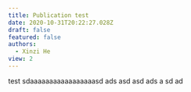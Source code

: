 ```yaml
---
title: Publication test
date: 2020-10-31T20:22:27.028Z
draft: false
featured: false
authors:
  - Xinzi He
view: 2
---
```

test
sdaaaaaaaaaaaaaaaaasd
ads
asd
asd
ads
a
sd
ad